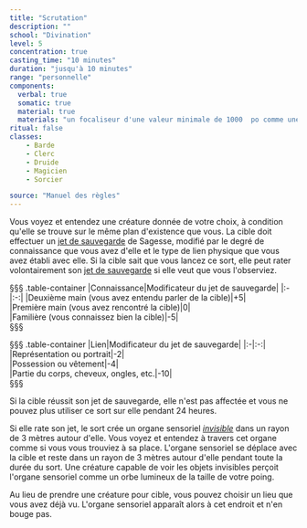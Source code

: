```yaml
---
title: "Scrutation"
description: ""
school: "Divination"
level: 5
concentration: true
casting_time: "10 minutes"
duration: "jusqu'à 10 minutes"
range: "personnelle"
components:
  verbal: true
  somatic: true
  material: true
  materials: "un focaliseur d'une valeur minimale de 1000  po comme une boule de cristal, un miroir en argent ou un bénitier rempli d'eau bénite"
ritual: false
classes:
    - Barde
    - Clerc
    - Druide
    - Magicien
    - Sorcier

source: "Manuel des règles"
---
```

Vous voyez et entendez une créature donnée de votre choix, à condition qu'elle se trouve sur le même plan d'existence que vous. La cible doit effectuer un [jet de sauvegarde](/utiliser-les-caracteristiques/#jets-de-sauvegarde) de Sagesse, modifié par le degré de connaissance que vous avez d'elle et le type de lien physique que vous avez établi avec elle. Si la cible sait que vous lancez ce sort, elle peut rater volontairement son [jet de sauvegarde](/utiliser-les-caracteristiques/#jets-de-sauvegarde) si elle veut que vous l'observiez.

§§§ .table-container
|Connaissance|Modificateur du jet de sauvegarde|
|:-|:-:|
|Deuxième main (vous avez entendu parler de la cible)|+5|    
|Première main (vous avez rencontré la cible)|0|    
|Familière (vous connaissez bien la cible)|-5|    
§§§

§§§ .table-container
|Lien|Modificateur du jet de sauvegarde|
|:-|:-:|
|Représentation ou portrait|-2|    
|Possession ou vêtement|-4|    
|Partie du corps, cheveux, ongles, etc.|-10|    
§§§

Si la cible réussit son jet de sauvegarde, elle n'est pas affectée et vous ne pouvez plus utiliser ce sort sur elle pendant 24 heures.

Si elle rate son jet, le sort crée un organe sensoriel [_invisible_](/gerer-la-sante-du-personnage/#invisible) dans un rayon de 3 mètres autour d'elle. Vous voyez et entendez à travers cet organe comme si vous vous trouviez à sa place. L'organe sensoriel se déplace avec la cible et reste dans un rayon de 3 mètres autour d'elle pendant toute la durée du sort. Une créature capable de voir les objets invisibles perçoit l'organe sensoriel comme un orbe lumineux de la taille de votre poing.

Au lieu de prendre une créature pour cible, vous pouvez choisir un lieu que vous avez déjà vu. L'organe sensoriel apparaît alors à cet endroit et n'en bouge pas.
